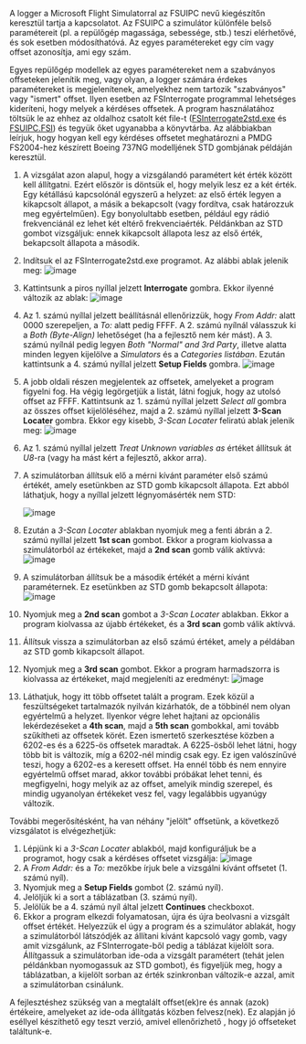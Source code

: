 A logger a Microsoft Flight Simulatorral az FSUIPC nevű kiegészítőn keresztül tartja a kapcsolatot. Az FSUIPC a szimulátor különféle belső paramétereit (pl. a repülőgép magassága, sebessége, stb.) teszi elérhetővé, és sok esetben módosíthatóvá. Az egyes paramétereket egy cím vagy offset azonosítja, ami egy szám.

Egyes repülőgép modellek az egyes paramétereket nem a szabványos offseteken jelenítik meg, vagy olyan, a logger számára érdekes paramétereket is megjelenítenek, amelyekhez nem tartozik "szabványos" vagy "ismert" offset. Ilyen esetben az FSInterrogate programmal lehetséges kideríteni, hogy melyek a kérdéses offsetek. A program használatához töltsük le az ehhez az oldalhoz csatolt két file-t ([FSInterrogate2std.exe](/uploads/fccfc9c5ba7c2c5dd327ce907a499be2/FSInterrogate2std.exe) és [FSUIPC.FSI](/uploads/cf18388bfc40f8fc8e85f1bbf3b0c970/FSUIPC.FSI)) és tegyük őket ugyanabba a könyvtárba. Az alábbiakban leírjuk, hogy hogyan kell egy kérdéses offsetet meghatározni a PMDG FS2004-hez készírett Boeing 737NG modelljének STD gombjának példáján keresztül.

  1. A vizsgálat azon alapul, hogy a vizsgálandó paramétert két érték között kell állítgatni. Ezért először is döntsük el, hogy melyik lesz ez a két érték. Egy kétállású kapcsolónál egyszerű a helyzet: az első érték legyen a kikapcsolt állapot, a másik a bekapcsolt (vagy fordítva, csak határozzuk meg egyértelműen). Egy bonyolultabb esetben, például egy rádió frekvenciánál ez lehet két eltérő frekvenciaérték. Példánkban az STD gombot vizsgáljuk: ennek kikapcsolt állapota lesz az első érték, bekapcsolt állapota a második.
  1. Indítsuk el az FSInterrogate2std.exe programot. Az alábbi ablak jelenik meg:
     ![image](/uploads/c38c9af5c663f09e868a8d85b13d26c3/image.png)
  1. Kattintsunk a piros nyíllal jelzett **Interrogate** gombra. Ekkor ilyenné változik az ablak:
     ![image](/uploads/eb3804d7f2e2515ac92b72b116364c1f/image.png)
  1. Az 1. számú nyíllal jelzett beállításnál ellenőrizzük, hogy _From Addr:_ alatt 0000 szerepeljen, a _To:_ alatt pedig FFFF. A 2. számú nyílnál válasszuk ki a _Both (Byte-Align)_ lehetőséget (ha a fejlesztő nem kér mást). A 3. számú nyílnál pedig legyen _Both "Normal" and 3rd Party_, illetve alatta minden legyen kijelölve a _Simulators_ és a _Categories listában_. Ezután kattintsunk a 4. számú nyíllal jelzett **Setup Fields** gombra.
     ![image](/uploads/1a31f4f2c305dd0029b82b98e2195063/image.png)
  1. A jobb oldali részen megjelentek az offsetek, amelyeket a program figyelni fog. Ha végig legörgetjük a listát, látni fogjuk, hogy az utolsó offset az FFFF. Kattintsunk az 1. számú nyíllal jelzett _Select all_ gombra az összes offset kijelöléséhez, majd a 2. számú nyíllal jelzett **3-Scan Locater** gombra. Ekkor egy kisebb, _3-Scan Locater_ feliratú ablak jelenik meg:
     ![image](/uploads/02d8da7c393a5de8f2ad94bff963ca66/image.png)
  1. Az 1. számú nyíllal jelzett _Treat Unknown variables as_ értéket állítsuk át _U8_-ra (vagy ha mást kért a fejlesztő, akkor arra).
  1. A szimulátorban állítsuk elő a mérni kívánt paraméter első számú értékét, amely esetünkben az STD gomb kikapcsolt állapota. Ezt abból láthatjuk, hogy a nyíllal jelzett légnyomásérték nem STD: 
     
     ![image](/uploads/8a297f404397910ff477b690bcdf7089/image.png)
  1. Ezután a _3-Scan Locater_ ablakban nyomjuk meg a fenti ábrán a 2. számú nyíllal jelzett **1st scan** gombot. Ekkor a program kiolvassa a szimulátorból az értékeket, majd a **2nd scan** gomb válik aktívvá:
     ![image](/uploads/73d8dc151ecbe59224005673fca97318/image.png)
  1. A szimulátorban állítsuk be a második értékét a mérni kívánt paraméternek. Ez esetünkben az STD gomb bekapcsolt állapota:
     ![image](/uploads/2dbde42d059a799c2dc92ddc199c1a27/image.png)
  1. Nyomjuk meg a **2nd scan** gombot a _3-Scan Locater_ ablakban. Ekkor a program kiolvassa az újabb értékeket, és a **3rd scan** gomb válik aktívvá. 
  1. Állítsuk vissza a szimulátorban az első számú értéket, amely a példában az STD gomb kikapcsolt állapot.
  1. Nyomjuk meg a **3rd scan** gombot. Ekkor a program harmadszorra is kiolvassa az értékeket, majd megjeleníti az eredményt:
    ![image](/uploads/2b14d45815673a7594f00ed82b9e365d/image.png)
  1. Láthatjuk, hogy itt több offsetet talált a program. Ezek közül a feszültségeket tartalmazók nyilván kizárhatók, de a többinél nem olyan egyértelmű a helyzet. Ilyenkor végre lehet hajtani az opcionális lekérdezéseket a **4th scan**, majd a **5th scan** gombokkal, ami tovább szűkítheti az offsetek körét. Ezen ismertető szerkesztése közben a 6202-es és a 6225-ös offsetek maradtak. A 6225-ösből lehet látni, hogy több bit is változik, míg a 6202-nél mindig csak egy. Ez igen valószínűvé teszi, hogy a 6202-es a keresett offset. Ha ennél több és nem ennyire egyértelmű offset marad, akkor további próbákat lehet tenni, és megfigyelni, hogy melyik az az offset, amelyik mindig szerepel, és mindig ugyanolyan értékeket vesz fel, vagy legalábbis ugyanúgy változik. 

További megerősítésként, ha van néhány "jelölt" offsetünk, a következő vizsgálatot is elvégezhetjük: 

  1. Lépjünk ki a _3-Scan Locater_ ablakból, majd konfiguráljuk be a programot, hogy csak a kérdéses offsetet vizsgálja:
    ![image](/uploads/73b66b90df4c7434fbd5d647eb97a44a/image.png)
  1. A _From Addr:_ és a _To:_ mezőkbe írjuk bele a vizsgálni kívánt offsetet (1. számú nyíl).
  1. Nyomjuk meg a **Setup Fields** gombot (2. számú nyíl).
  1. Jelöljük ki a sort a táblázatban (3. számú nyíl).
  1. Jelölük be a 4. számú nyíl által jelzett **Continues** checkboxot. 
  1. Ekkor a program elkezdi folyamatosan, újra és újra beolvasni a vizsgált offset értékét. Helyezzük el úgy a program és a szimulátor ablakát, hogy a szimulátorból látszódjék az állítani kívánt kapcsoló vagy gomb, vagy amit vizsgálunk, az FSInterrogate-ből pedig a táblázat kijelölt sora. Állítgassuk a szimulátorban ide-oda a vizsgált paramétert (tehát jelen példánkban nyomogassuk az STD gombot), és figyeljük meg, hogy a táblázatban, a kijelölt sorban az érték szinkronban változik-e azzal, amit a szimulátorban csinálunk.

A fejlesztéshez szükség van a megtalált offset(ek)re és annak (azok) értékeire, amelyeket az ide-oda állítgatás közben felvesz(nek). Ez alapján jó eséllyel készíthető egy teszt verzió, amivel ellenőrizhető , hogy jó offseteket találtunk-e.